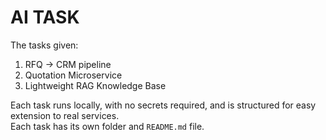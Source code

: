 # AI TASK

The tasks given:  
1. RFQ → CRM pipeline  
2. Quotation Microservice  
3. Lightweight RAG Knowledge Base  

Each task runs locally, with no secrets required, and is structured for easy extension to real services.  
Each task has its own folder and `README.md` file.
